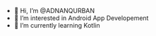 - 👋 Hi, I’m @ADNANQURBAN
- 👀 I’m interested in Android App Developement
- 🌱 I’m currently learning Kotlin

<!---
ADNANQURBAN/ADNANQURBAN is a ✨ special ✨ repository because its `README.md` (this file) appears on your GitHub profile.
You can click the Preview link to take a look at your changes.
--->
